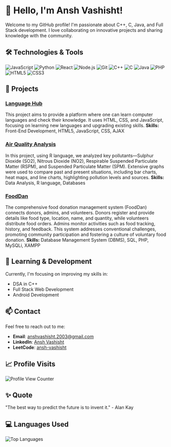 # 👋 Hello, I'm Ansh Vashisht!

Welcome to my GitHub profile! I'm passionate about C++, C, Java, and Full Stack development. I love collaborating on innovative projects and sharing knowledge with the community. 

## 🛠️ Technologies & Tools

![JavaScript](https://img.shields.io/badge/-JavaScript-F7DF1E?style=flat&logo=javascript&logoColor=black)
![Python](https://img.shields.io/badge/-Python-3776AB?style=flat&logo=python&logoColor=white)
![React](https://img.shields.io/badge/-React-61DAFB?style=flat&logo=react&logoColor=black)
![Node.js](https://img.shields.io/badge/-Node.js-339933?style=flat&logo=node.js&logoColor=white)
![Git](https://img.shields.io/badge/-Git-F05032?style=flat&logo=git&logoColor=white)
![C++](https://img.shields.io/badge/-C%2B%2B-00599C?style=flat&logo=cplusplus&logoColor=white)
![C](https://img.shields.io/badge/-C-A8B9CC?style=flat&logo=c&logoColor=white)
![Java](https://img.shields.io/badge/-Java-007396?style=flat&logo=java&logoColor=white)
![PHP](https://img.shields.io/badge/-PHP-777BB4?style=flat&logo=php&logoColor=white)
![HTML5](https://img.shields.io/badge/-HTML5-E34F26?style=flat&logo=html5&logoColor=white)
![CSS3](https://img.shields.io/badge/-CSS3-1572B6?style=flat&logo=css3&logoColor=white)

## 🔭 Projects

### [Language Hub](https://github.com/ansh-vashisht/LangHub.github.io)
This project aims to provide a platform where one can learn computer languages and check their knowledge. It uses HTML, CSS, and JavaScript, focusing on learning new languages and upgrading existing skills.
**Skills:** Front-End Development, HTML5, JavaScript, CSS, AJAX

### [Air Quality Analysis](https://github.com/ansh-vashisht/AirQuality.github.io)
In this project, using R language, we analyzed key pollutants—Sulphur Dioxide (SO2), Nitrous Dioxide (NO2), Respirable Suspended Particulate Matter (RSPM), and Suspended Particulate Matter (SPM). Extensive graphs were used to compare past and present situations, including bar charts, heat maps, and line charts, highlighting pollution levels and sources.
**Skills:** Data Analysis, R language, Databases

### [FoodDan](https://github.com/ansh-vashisht/foodDan.github.io)
The comprehensive food donation management system (FoodDan) connects donors, admins, and volunteers. Donors register and provide details like food type, location, name, and quantity, while volunteers distribute food orders. Admins monitor activities such as food tracking, history, and feedback. This system addresses conventional challenges, promoting community participation and fostering a culture of voluntary food donation.
**Skills:** Database Management System (DBMS), SQL, PHP, MySQLi, XAMPP

## 🌱 Learning & Development

Currently, I'm focusing on improving my skills in:
- DSA in C++
- Full Stack Web Development
- Android Development

## 📫 Contact

Feel free to reach out to me:
- **Email**: [anshvashisht.2003@gmail.com](mailto:anshvashisht.2003@gmail.com)
- **LinkedIn**: [Ansh Vashisht](https://www.linkedin.com/in/ansh-vashisht-1759681ba/)
- **LeetCode**: [ansh-vashisht](https://leetcode.com/u/ansh-vashisht/)


## 📈 Profile Visits

![Profile View Counter](https://komarev.com/ghpvc/?username=ansh-vashisht2003)

## ✨ Quote

"The best way to predict the future is to invent it." - Alan Kay


## 💻 Languages Used

![Top Languages](https://github-readme-stats.vercel.app/api/top-langs/?username=ansh-vashisht2003layout=compact&theme=radical)
